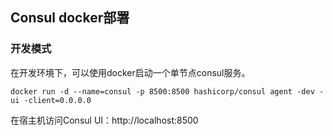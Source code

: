 ## Consul docker部署

### 开发模式

在开发环境下，可以使用docker启动一个单节点consul服务。

```
docker run -d --name=consul -p 8500:8500 hashicorp/consul agent -dev -ui -client=0.0.0.0
```

在宿主机访问Consul UI：http://localhost:8500